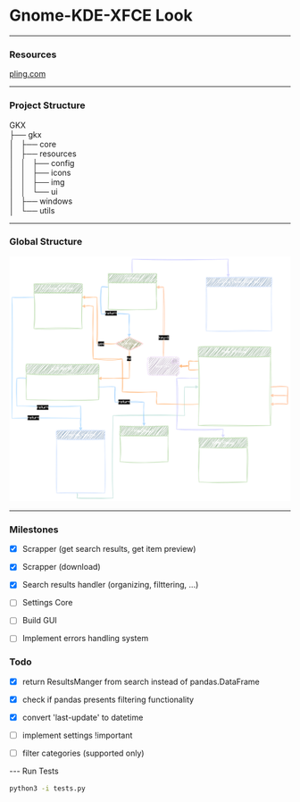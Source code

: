 # Gnome-KDE-XFCE Look

---
### Resources
[pling.com](pling.com)

---
### Project Structure
GKX  
├── gkx  
│   ├── core  
│   ├── resources  
│   │   ├── config  
│   │   ├── icons  
│   │   ├── img  
│   │   └── ui  
│   ├── windows  
│   └── utils  


---
### Global Structure
![global-structure](gkx/resources/img/gxk.svg) 


---
### Milestones
- [X] Scrapper (get search results, get item preview)
- [X] Scrapper (download)
- [X] Search results handler (organizing, filttering, ...)
- [ ] Settings Core
- [ ] Build GUI
- [ ] Implement errors handling system


### Todo
- [X] return ResultsManger from search instead of pandas.DataFrame
- [X] check if pandas presents filtering functionality
- [X] convert 'last-update' to datetime
- [ ] implement settings !important
- [ ] filter categories (supported only)


--- Run Tests
```sh
python3 -i tests.py
```